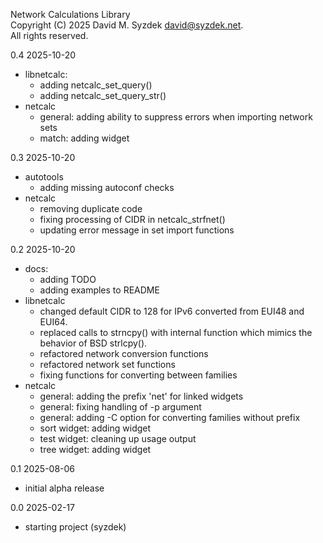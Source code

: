 
Network Calculations Library  
Copyright (C) 2025 David M. Syzdek <david@syzdek.net>.  
All rights reserved.  

0.4 2025-10-20
   * libnetcalc:
     - adding netcalc_set_query()
     - adding netcalc_set_query_str()
   * netcalc
     - general: adding ability to suppress errors when importing network sets
     - match: adding widget

0.3 2025-10-20
   * autotools
     - adding missing autoconf checks
   * netcalc
     - removing duplicate code
     - fixing processing of CIDR in netcalc_strfnet()
     - updating error message in set import functions

0.2 2025-10-20
   * docs:
     - adding TODO
     - adding examples to README
   * libnetcalc
     - changed default CIDR to 128 for IPv6 converted from EUI48 and EUI64.
     - replaced calls to strncpy() with internal function which
       mimics the behavior of BSD strlcpy().
     - refactored network conversion functions
     - refactored network set functions
     - fixing functions for converting between families
   * netcalc
     - general: adding the prefix 'net' for linked widgets
     - general: fixing handling of -p argument
     - general: adding -C option for converting families without prefix
     - sort widget: adding widget
     - test widget: cleaning up usage output
     - tree widget: adding widget

0.1 2025-08-06
   - initial alpha release

0.0 2025-02-17
   - starting project (syzdek)

